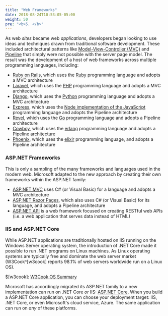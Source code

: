```yaml
---
title: "Web Frameworks"
date: 2018-08-24T10:53:05-05:00
weight: 50
pre: "<b>5. </b>"
---
```


As web _sites_ became web _applications_, developers began looking to use ideas and techniques drawn from traditional software development.  These included architectural patterns like [Model-View-Controller (MVC)](https://en.wikipedia.org/wiki/Model%E2%80%93view%E2%80%93controller) and [Pipeline](https://en.wikipedia.org/wiki/Pipeline_(software)) that simply were not possible with the server page model.  The result was the development of a host of web frameworks across multiple programming languages, including:

* [Ruby on Rails](https://rubyonrails.org/), which uses the [Ruby](https://www.ruby-lang.org/en/) programming language and adopts a MVC architecture
* [Laravel](https://laravel.com/), which uses the [PHP](https://www.php.net/) programming language and adopts a MVC architecture
* [Django](https://www.djangoproject.com/), which uses the [Python](https://www.python.org/) programming language and adopts a MVC architecture
* [Express](https://expressjs.com/), which uses the [Node implementation of the JavaScript](https://nodejs.org/en/) programming language and adopts the Pipeline architecture
* [Revel](https://revel.github.io/), which uses the [Go](https://golang.org/) programming language and adopts a Pipeline architecture
* [Cowboy](https://github.com/ninenines/cowboy), which uses the [erlang](https://www.erlang.org/) programming language and adopts a Pipeline architecture
* [Phoenix](https://www.phoenixframework.org/), which uses the [elixir](https://elixir-lang.org/) programming language, and adopts a Pipeline architecture

### ASP.NET Frameworks

This is only a sampling of the many frameworks and languages used in the modern web.  Microsoft adapted to the new approach by creating their own frameworks within the ASP.NET family:

* [ASP.NET MVC](https://dotnet.microsoft.com/apps/aspnet/mvc) uses C# (or Visual Basic) for a language and adopts a MVC architecture
* [ASP.NET Razor Pages](https://docs.microsoft.com/en-us/aspnet/core/tutorials/razor-pages/?view=aspnetcore-3.1), which also uses C# (or Visual Basic) for its language, and adopts a Pipeline architecture
* [ASP.NET API](https://dotnet.microsoft.com/apps/aspnet/apis) is a web framework focused on creating RESTful web APIs (i.e. a web application that serves data instead of HTML)

### IIS and ASP.NET Core

While ASP.NET applications are traditionally hosted on IIS running on the Windows Server operating system, the introduction of .NET Core made it possible to run .NET programs on Linux machines.  As Linux operating systems are typically free and dominate the web server market (W3Cook^[w3cook] reports 98.1% of web servers worldwide run on a Linux OS).

$[w3cook]: [W3Cook OS Summary](https://web.archive.org/web/20150806093859/http://www.w3cook.com/os/summary/)

Microsoft has accordingly migrated its ASP.NET family to a new implementation can run on .NET Core _or_ IIS: [ASP.NET Core](https://docs.microsoft.com/en-us/aspnet/core/?view=aspnetcore-3.1).  When you build a ASP.NET Core application, you can choose your deployment target: IIS, .NET Core, or even Microsoft's cloud service, Azure.  The same application can run on _any_ of these platforms.
